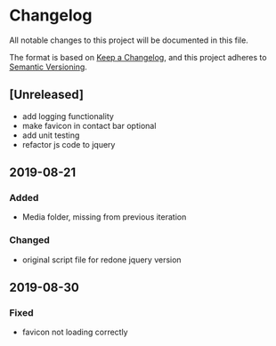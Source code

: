 # Changelog
All notable changes to this project will be documented in this file.

The format is based on [Keep a Changelog](https://keepachangelog.com/en/1.0.0/),
and this project adheres to [Semantic Versioning](https://semver.org/spec/v2.0.0.html).

## [Unreleased]
- add logging functionality
- make favicon in contact bar optional
- add unit testing
- refactor js code to jquery

## 2019-08-21
### Added
- Media folder, missing from previous iteration

### Changed
- original script file for redone jquery version

## 2019-08-30
### Fixed
- favicon not loading correctly